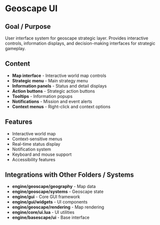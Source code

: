 # Geoscape UI

## Goal / Purpose
User interface system for geoscape strategic layer. Provides interactive controls, information displays, and decision-making interfaces for strategic gameplay.

## Content
- **Map interface** - Interactive world map controls
- **Strategic menu** - Main strategy menu
- **Information panels** - Status and detail displays
- **Action buttons** - Strategic action buttons
- **Tooltips** - Information popups
- **Notifications** - Mission and event alerts
- **Context menus** - Right-click and context options

## Features
- Interactive world map
- Context-sensitive menus
- Real-time status display
- Notification system
- Keyboard and mouse support
- Accessibility features

## Integrations with Other Folders / Systems
- **engine/geoscape/geography** - Map data
- **engine/geoscape/systems** - Geoscape state
- **engine/gui** - Core GUI framework
- **engine/gui/widgets** - UI components
- **engine/geoscape/rendering** - Map rendering
- **engine/core/ui.lua** - UI utilities
- **engine/basescape/ui** - Base interface
